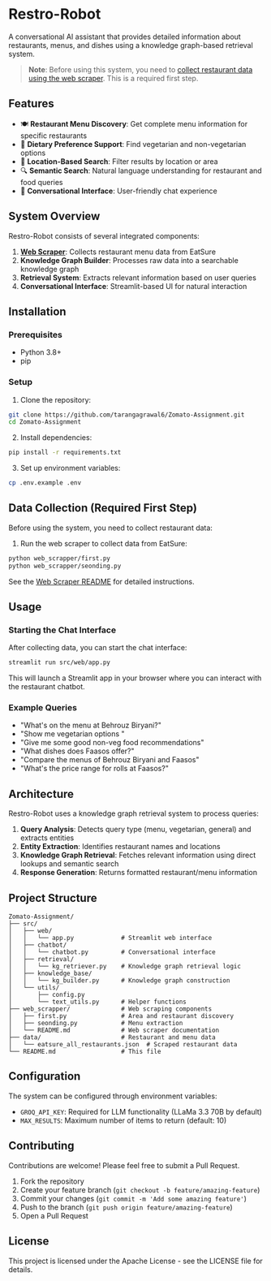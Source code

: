 # Restro-Robot

A conversational AI assistant that provides detailed information about restaurants, menus, and dishes using a knowledge graph-based retrieval system.

> **Note**: Before using this system, you need to [collect restaurant data using the web scraper](./web_scrapper/README.md). This is a required first step.

## Features

- 🍽️ **Restaurant Menu Discovery**: Get complete menu information for specific restaurants
- 🌱 **Dietary Preference Support**: Find vegetarian and non-vegetarian options
- 📍 **Location-Based Search**: Filter results by location or area
- 🔍 **Semantic Search**: Natural language understanding for restaurant and food queries
- 💬 **Conversational Interface**: User-friendly chat experience

## System Overview

Restro-Robot consists of several integrated components:

1. **[Web Scraper](./web_scrapper/README.md)**: Collects restaurant menu data from EatSure
2. **Knowledge Graph Builder**: Processes raw data into a searchable knowledge graph
3. **Retrieval System**: Extracts relevant information based on user queries
4. **Conversational Interface**: Streamlit-based UI for natural interaction

## Installation

### Prerequisites

- Python 3.8+
- pip

### Setup

1. Clone the repository:
```bash
git clone https://github.com/tarangagrawal6/Zomato-Assignment.git
cd Zomato-Assignment
```

2. Install dependencies:
```bash
pip install -r requirements.txt
```

3. Set up environment variables:
```bash
cp .env.example .env
```

## Data Collection (Required First Step)

Before using the system, you need to collect restaurant data:

1. Run the web scraper to collect data from EatSure:
```bash
python web_scrapper/first.py  
python web_scrapper/seonding.py  
```

See the [Web Scraper README](./web_scrapper/README.md) for detailed instructions.

## Usage

### Starting the Chat Interface

After collecting data, you can start the chat interface:

```bash
streamlit run src/web/app.py
```

This will launch a Streamlit app in your browser where you can interact with the restaurant chatbot.

### Example Queries

- "What's on the menu at Behrouz Biryani?"
- "Show me vegetarian options "
- "Give me some good non-veg food recommendations"
- "What dishes does Faasos offer?"
- "Compare the menus of Behrouz Biryani and Faasos"
- "What's the price range for rolls at Faasos?"

## Architecture

Restro-Robot uses a knowledge graph retrieval system to process queries:

1. **Query Analysis**: Detects query type (menu, vegetarian, general) and extracts entities
2. **Entity Extraction**: Identifies restaurant names and locations
3. **Knowledge Graph Retrieval**: Fetches relevant information using direct lookups and semantic search
4. **Response Generation**: Returns formatted restaurant/menu information

## Project Structure

```
Zomato-Assignment/
├── src/
│   ├── web/
│   │   └── app.py             # Streamlit web interface
│   ├── chatbot/
│   │   └── chatbot.py         # Conversational interface
│   ├── retrieval/
│   │   └── kg_retriever.py    # Knowledge graph retrieval logic
│   ├── knowledge_base/
│   │   └── kg_builder.py      # Knowledge graph construction
│   └── utils/
│       ├── config.py
│       └── text_utils.py      # Helper functions
├── web_scrapper/              # Web scraping components
│   ├── first.py               # Area and restaurant discovery
│   ├── seonding.py            # Menu extraction
│   └── README.md              # Web scraper documentation
├── data/                      # Restaurant and menu data
│   └── eatsure_all_restaurants.json  # Scraped restaurant data           
└── README.md                  # This file
```

## Configuration

The system can be configured through environment variables:

- `GROQ_API_KEY`: Required for LLM functionality (LLaMa 3.3 70B by default)
- `MAX_RESULTS`: Maximum number of items to return (default: 10)

## Contributing

Contributions are welcome! Please feel free to submit a Pull Request.

1. Fork the repository
2. Create your feature branch (`git checkout -b feature/amazing-feature`)
3. Commit your changes (`git commit -m 'Add some amazing feature'`)
4. Push to the branch (`git push origin feature/amazing-feature`)
5. Open a Pull Request

## License

This project is licensed under the Apache License - see the LICENSE file for details.
